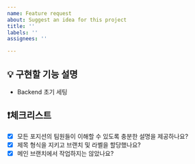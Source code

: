 ```yaml
---
name: Feature request
about: Suggest an idea for this project
title: ''
labels: ''
assignees: ''

---
```


## 💡 구현할 기능 설명
- Backend 초기 세팅

## ❗체크리스트
- [x] 모든 포지션의 팀원들이 이해할 수 있도록 충분한 설명을 제공하나요?
- [x] 제목 형식을 지키고 브랜치 및 라벨을 할당했나요?
- [x] 메인 브랜치에서 작업하지는 않았나요?
